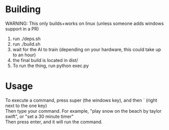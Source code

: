 # Building 
WARNING: This only builds+works on linux (unless someone adds windows support in a PR)    
1. run ./deps.sh
2. run ./build.sh 
3. wait for the AI to train (depending on your hardware, this could take up to an hour)
4. the final build is located in dist/
5. To run the thing, run python exec.py

# Usage 
To execute a command, press super (the windows key), and then ` (right next to the one key)        
Then type your command. For example, "play snow on the beach by taylor swift", or "set a 30 minute timer"     
Then press enter, and it will run the command.    